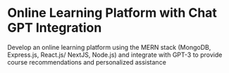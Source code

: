 #  Online Learning Platform with Chat GPT Integration
Develop an online learning platform using the MERN stack (MongoDB,  Express.js, React.js/ NextJS, Node.js)  and integrate  with GPT-3 to provide course recommendations and personalized assistance

